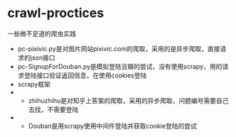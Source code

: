 # crawl-proctices
一些微不足道的爬虫实践


- pc-pixivic.py是对图片网站pixivic.com的爬取，采用的是异步爬取，直接请求的json接口
- pc-SignupForDouban.py是模拟登陆豆瓣的尝试，没有使用scrapy，用的请求登陆接口验证返回信息，在使用cookies登陆
- scrapy框架
- - zhihuzhihu是对知乎上答案的爬取，采用的异步爬取，问题编号需要自己去找，不需要登陆
- - Douban是用scrapy使用中间件登陆并获取cookie登陆的尝试

